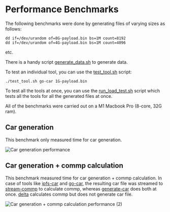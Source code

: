 # Performance Benchmarks

The following benchmarks were done by generating files of varying sizes as follows:
```
dd if=/dev/urandom of=8G-payload.bin bs=1M count=8192
dd if=/dev/urandom of=4G-payload.bin bs=1M count=4096
```
etc.

There is a handy script [generate_data.sh](./scripts/generate_data.sh) to generate data.

To test an individual tool, you can use the [test_tool.sh](./scripts/test_tool.sh) script:
```
./test_tool.sh go-car 1G-payload.bin
```

To test all the tools at once, you can use the [run_load_test.sh](./scripts/run_load_test.sh) script which tests all the tools for all the generated files at once.

All of the benchmarks were carried out on a M1 Macbook Pro (8-core, 32G ram).

## Car generation

This benchmark only measured time for car generation.

![Car generation performance](https://user-images.githubusercontent.com/1911631/222182570-dcb926a9-ccad-4656-9e93-592e0c9c0603.png)

## Car generation + commp calculation

This benchmark measured time for car generation + commp calculation. In case of tools like [ipfs-car](https://github.com/web3-storage/ipfs-car) and [go-car](https://github.com/ipld/go-car), the resulting car file was streamed to [stream-commp](https://github.com/filecoin-project/go-fil-commp-hashhash) to calculate commp, whereas [generate-car](https://github.com/tech-greedy/generate-car) does both at once. [delta](https://github.com/application-research/delta) calculates commp but does not generate car file.


![Car generation + commp calculation performance (2)](https://user-images.githubusercontent.com/1911631/222276892-187d6e2f-985f-4878-be3d-50ac14050e79.png)
